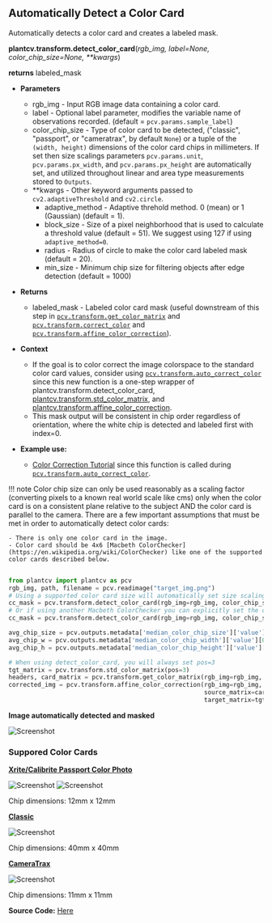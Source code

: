 ## Automatically Detect a Color Card

Automatically detects a color card and creates a labeled mask. 

**plantcv.transform.detect_color_card**(*rgb_img, label=None, color_chip_size=None, \*\*kwargs*)

**returns** labeled_mask

- **Parameters**
    - rgb_img          - Input RGB image data containing a color card.
    - label            - Optional label parameter, modifies the variable name of observations recorded. (default = `pcv.params.sample_label`)
    - color_chip_size - Type of color card to be detected, ("classic", "passport", or "cameratrax", by default `None`) or a tuple of the `(width, height)` dimensions of the color card chips in millimeters. If set then size scalings parameters `pcv.params.unit`, `pcv.params.px_width`, and `pcv.params.px_height`
            are automatically set, and utilized throughout linear and area type measurements stored to `Outputs`. 
    - **kwargs         - Other keyword arguments passed to `cv2.adaptiveThreshold` and `cv2.circle`.
        - adaptive_method - Adaptive threhold method. 0 (mean) or 1 (Gaussian) (default = 1).
        - block_size      - Size of a pixel neighborhood that is used to calculate a threshold value (default = 51). We suggest using 127 if using `adaptive_method=0`.
        - radius         - Radius of circle to make the color card labeled mask (default = 20).
        - min_size         - Minimum chip size for filtering objects after edge detection (default = 1000)
- **Returns**
    - labeled_mask     - Labeled color card mask (useful downstream of this step in [`pcv.transform.get_color_matrix`](get_color_matrix.md) and [`pcv.transform.correct_color`](transform_correct_color.md) and [`pcv.transform.affine_color_correction`](transform_affine_color_correction.md)).
    
- **Context**
    - If the goal is to color correct the image colorspace to the standard color card values, consider using [`pcv.transform.auto_correct_color`](transform_auto_correct_color.md) since this new function is a one-step wrapper of plantcv.transform.detect_color_card, [plantcv.transform.std_color_matrix](std_color_matrix.md),
    and [plantcv.transform.affine_color_correction](transform_affine_color_correction.md).
    - This mask output will be consistent in chip order regardless of orientation, where the white chip is detected and labeled first with index=0.
- **Example use:**
    - [Color Correction Tutorial](https://plantcv.org/tutorials/color-correction) since this function is called during [`pcv.transform.auto_correct_color`](transform_auto_correct_color.md). 

!!! note
    Color chip size can only be used reasonably as a scaling factor (converting pixels to a known real world scale like cms)
    only when the color card is on a consistent plane relative to the subject AND the color card is parallel to the camera. 
    There are a few important assumptions that must be met in order to automatically detect color cards:
    
    - There is only one color card in the image.
    - Color card should be 4x6 [Macbeth ColorChecker](https://en.wikipedia.org/wiki/ColorChecker) like one of the supported color cards described below. 

```python

from plantcv import plantcv as pcv
rgb_img, path, filename = pcv.readimage("target_img.png")
# Using a supported color card size will automatically set size scaling parameters
cc_mask = pcv.transform.detect_color_card(rgb_img=rgb_img, color_chip_size="passport")
# Or if using another Macbeth ColorChecker you can explicitly set the color chip size (in millimeters)
cc_mask = pcv.transform.detect_color_card(rgb_img=rgb_img, color_chip_size=(12, 12))

avg_chip_size = pcv.outputs.metadata['median_color_chip_size']['value'][0]
avg_chip_w = pcv.outputs.metadata['median_color_chip_width']['value'][0]
avg_chip_h = pcv.outputs.metadata['median_color_chip_height']['value'][0]

# When using detect_color_card, you will always set pos=3
tgt_matrix = pcv.transform.std_color_matrix(pos=3)
headers, card_matrix = pcv.transform.get_color_matrix(rgb_img=rgb_img, mask=cc_mask)
corrected_img = pcv.transform.affine_color_correction(rgb_img=rgb_img,
                                                      source_matrix=card_matrix,
                                                      target_matrix=tgt_matrix)

```

**Image automatically detected and masked**

![Screenshot](img/documentation_images/correct_color_imgs/detect_color_card.png)

### Suppored Color Cards

**[Xrite/Calibrite Passport Color Photo](https://calibrite.com/us/product/colorchecker-passport-photo-2/)** 

![Screenshot](img/documentation_images/correct_color_imgs/calibrite-passport.png)
![Screenshot](img/documentation_images/correct_color_imgs/xrite-passport.png)

Chip dimensions: 12mm x 12mm

**[Classic](https://calibrite.com/us/product/colorchecker-classic/)** 

![Screenshot](img/documentation_images/correct_color_imgs/classic.png)

Chip dimensions: 40mm x 40mm

**[CameraTrax](https://www.cameratrax.com/cardorder.php)** 

![Screenshot](img/documentation_images/correct_color_imgs/camera-trax.png)

Chip dimensions: 11mm x 11mm

**Source Code:** [Here](https://github.com/danforthcenter/plantcv/blob/main/plantcv/plantcv/transform/detect_color_card.py)
